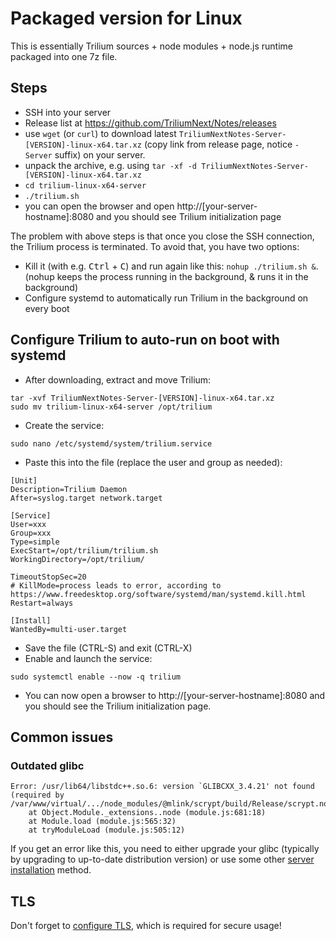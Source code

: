 # Packaged version for Linux
This is essentially Trilium sources + node modules + node.js runtime packaged into one 7z file.

## Steps

*   SSH into your server
*   Release list at https://github.com/TriliumNext/Notes/releases
*   use `wget` (or `curl`) to download latest `TriliumNextNotes-Server-[VERSION]-linux-x64.tar.xz` (copy link from release page, notice `-Server` suffix) on your server.
*   unpack the archive, e.g. using `tar -xf -d TriliumNextNotes-Server-[VERSION]-linux-x64.tar.xz`
*   `cd trilium-linux-x64-server`
*   `./trilium.sh`
*   you can open the browser and open http://\[your-server-hostname\]:8080 and you should see Trilium initialization page

The problem with above steps is that once you close the SSH connection, the Trilium process is terminated. To avoid that, you have two options:

*   Kill it (with e.g. <kbd>Ctrl</kbd> + <kbd>C</kbd>) and run again like this: `nohup ./trilium.sh &`. (nohup keeps the process running in the background, & runs it in the background)
*   Configure systemd to automatically run Trilium in the background on every boot

## Configure Trilium to auto-run on boot with systemd

*   After downloading, extract and move Trilium:

```
tar -xvf TriliumNextNotes-Server-[VERSION]-linux-x64.tar.xz
sudo mv trilium-linux-x64-server /opt/trilium
```

*   Create the service:

```
sudo nano /etc/systemd/system/trilium.service
```

*   Paste this into the file (replace the user and group as needed):

```
[Unit]
Description=Trilium Daemon
After=syslog.target network.target

[Service]
User=xxx
Group=xxx
Type=simple
ExecStart=/opt/trilium/trilium.sh
WorkingDirectory=/opt/trilium/

TimeoutStopSec=20
# KillMode=process leads to error, according to https://www.freedesktop.org/software/systemd/man/systemd.kill.html
Restart=always

[Install]
WantedBy=multi-user.target
```

*   Save the file (CTRL-S) and exit (CTRL-X)
*   Enable and launch the service:

```
sudo systemctl enable --now -q trilium
```

*   You can now open a browser to http://\[your-server-hostname\]:8080 and you should see the Trilium initialization page.

## Common issues

### Outdated glibc

```
Error: /usr/lib64/libstdc++.so.6: version `GLIBCXX_3.4.21' not found (required by /var/www/virtual/.../node_modules/@mlink/scrypt/build/Release/scrypt.node)
    at Object.Module._extensions..node (module.js:681:18)
    at Module.load (module.js:565:32)
    at tryModuleLoad (module.js:505:12)
```

If you get an error like this, you need to either upgrade your glibc (typically by upgrading to up-to-date distribution version) or use some other [server installation](../../Server%20Installation.md) method.

## TLS

Don't forget to [configure TLS](../TLS%20Configuration.md), which is required for secure usage!

